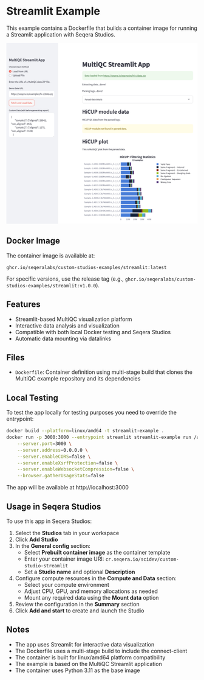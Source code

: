 # Streamlit Example

This example contains a Dockerfile that builds a container image for running a Streamlit application with Seqera Studios.

![Screenshot of the Streamlit app](screenshot.png)

## Docker Image

The container image is available at:
```
ghcr.io/seqeralabs/custom-studios-examples/streamlit:latest
```

For specific versions, use the release tag (e.g., `ghcr.io/seqeralabs/custom-studios-examples/streamlit:v1.0.0`).

## Features

- Streamlit-based MultiQC visualization platform
- Interactive data analysis and visualization
- Compatible with both local Docker testing and Seqera Studios
- Automatic data mounting via datalinks

## Files

- `Dockerfile`: Container definition using multi-stage build that clones the MultiQC example repository and its dependencies

## Local Testing

To test the app locally for testing purposes you need to override the entrypoint:

```bash
docker build --platform=linux/amd64 -t streamlit-example .
docker run -p 3000:3000 --entrypoint streamlit streamlit-example run /app/multiqc_app.py \
    --server.port=3000 \
    --server.address=0.0.0.0 \
    --server.enableCORS=false \
    --server.enableXsrfProtection=false \
    --server.enableWebsocketCompression=false \
    --browser.gatherUsageStats=false
```

The app will be available at http://localhost:3000

## Usage in Seqera Studios

To use this app in Seqera Studios:

1. Select the **Studios** tab in your workspace
2. Click **Add Studio**
3. In the **General config** section:
   - Select **Prebuilt container image** as the container template
   - Enter your container image URI: `cr.seqera.io/scidev/custom-studio-streamlit`
   - Set a **Studio name** and optional **Description**
4. Configure compute resources in the **Compute and Data** section:
   - Select your compute environment
   - Adjust CPU, GPU, and memory allocations as needed
   - Mount any required data using the **Mount data** option
5. Review the configuration in the **Summary** section
6. Click **Add and start** to create and launch the Studio

## Notes

- The app uses Streamlit for interactive data visualization
- The Dockerfile uses a multi-stage build to include the connect-client
- The container is built for linux/amd64 platform compatibility
- The example is based on the MultiQC Streamlit application
- The container uses Python 3.11 as the base image 